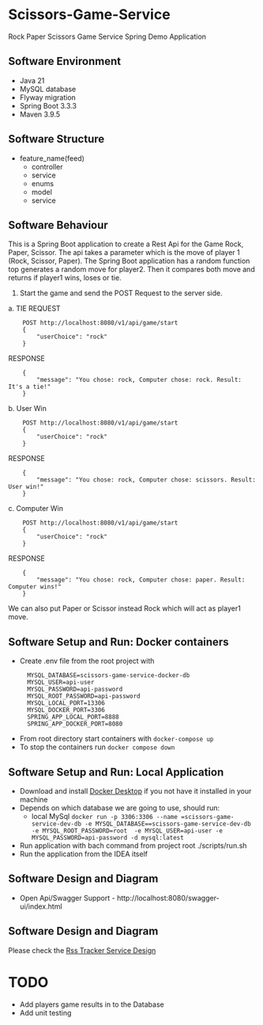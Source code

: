 # Scissors-Game-Service
Rock  Paper Scissors Game Service Spring Demo Application

## Software Environment

- Java 21
- MySQL database
- Flyway migration
- Spring Boot 3.3.3
- Maven 3.9.5

## Software Structure
- feature_name(feed)
    - controller
    - service
    - enums
    - model
    - service

## Software Behaviour

This is a Spring Boot application to create a Rest Api for the Game Rock, Paper, Scissor. 
The api takes a parameter which is the move of player 1 (Rock, Scissor, Paper). 
The Spring Boot application has a random function top generates a random move for player2. 
Then it compares both move and returns if player1 wins, loses or tie.

1. Start the game and send the POST Request to the server side.

a. TIE
REQUEST

```
    POST http://localhost:8080/v1/api/game/start
    {
        "userChoice": "rock"
    }
```

RESPONSE
```
    {
        "message": "You chose: rock, Computer chose: rock. Result: It's a tie!"
    }
```

b. User Win
```
    POST http://localhost:8080/v1/api/game/start
    {
        "userChoice": "rock"
    }
```

RESPONSE
```
    {
        "message": "You chose: rock, Computer chose: scissors. Result: User win!"
    }
```

c. Computer Win
```
    POST http://localhost:8080/v1/api/game/start
    {
        "userChoice": "rock"
    }
```

RESPONSE
```
    {
        "message": "You chose: rock, Computer chose: paper. Result: Computer wins!"
    }
```

We can also put Paper or Scissor instead Rock which will act as player1 move.

## Software Setup and Run: Docker containers
- Create .env file from the root project with
  ```
    MYSQL_DATABASE=scissors-game-service-docker-db
    MYSQL_USER=api-user
    MYSQL_PASSWORD=api-password
    MYSQL_ROOT_PASSWORD=api-password
    MYSQL_LOCAL_PORT=13306
    MYSQL_DOCKER_PORT=3306
    SPRING_APP_LOCAL_PORT=8888
    SPRING_APP_DOCKER_PORT=8080
  ```
- From root directory start containers with `docker-compose up`
- To stop the containers run `docker compose down`

## Software Setup and Run: Local Application
- Download and install [Docker Desktop](https://www.docker.com/products/docker-desktop/) if you not have it installed in your machine
- Depends on which database we are going to use, should run:
    - local MySql       ```docker run -p 3306:3306 --name =scissors-game-service-dev-db -e MYSQL_DATABASE==scissors-game-service-dev-db -e MYSQL_ROOT_PASSWORD=root  -e MYSQL_USER=api-user -e MYSQL_PASSWORD=api-password -d mysql:latest```
- Run application with bach command from project root ./scripts/run.sh
- Run the application from the IDEA itself


## Software Design and Diagram
- Open Api/Swagger Support - http://localhost:8080/swagger-ui/index.html

## Software Design and Diagram
Please check the [Rss Tracker Service Design](design/scissors-game-service-draft-design-flow.drawio)

# TODO
- Add players game results in to the Database
- Add unit testing
